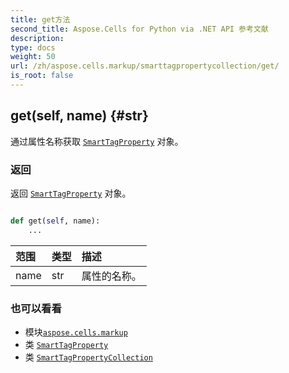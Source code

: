 ```yaml
---
title: get方法
second_title: Aspose.Cells for Python via .NET API 参考文献
description:
type: docs
weight: 50
url: /zh/aspose.cells.markup/smarttagpropertycollection/get/
is_root: false
---
```

##  get(self, name) {#str}
通过属性名称获取 [`SmartTagProperty`](/cells/python-net/zh/aspose.cells.markup/smarttagproperty) 对象。


### 返回

返回 [`SmartTagProperty`](/cells/python-net/zh/aspose.cells.markup/smarttagproperty) 对象。


```python

def get(self, name):
    ...
```


|范围|类型|描述|
| :- | :- | :- |
| name | str |属性的名称。|



### 也可以看看
* 模块[`aspose.cells.markup`](../../)
* 类 [`SmartTagProperty`](/cells/python-net/zh/aspose.cells.markup/smarttagproperty)
* 类 [`SmartTagPropertyCollection`](/cells/python-net/zh/aspose.cells.markup/smarttagpropertycollection)
